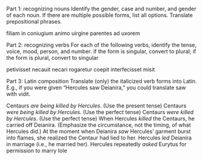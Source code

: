 Part 1: recognizing nouns
Identify the gender, case and number, and gender of each noun. If there are multiple possible forms, list all options. Translate prepositional phrases.

filiam
in coniugium
animo
uirgine
parentes
ad uxorem

Part 2: recognizing verbs
For each of the following verbs,
identify the tense, voice, mood, person, and number.
if the form is singular, convert to plural; if the form is plural, convert to singular

petivisset
necauit
necari
rogaretur
coepit
interfecisset
misit

Part 3: Latin composition
Translate (only) the italicized verb forms into Latin. E.g., if you were given “Hercules saw Deianira,” you could translate saw with vidit.

Centaurs *are being killed by Hercules*. (Use the present tense)
Centaurs *were being killed by Hercules*. (Use the perfect tense)
Centaurs *were killed by Hercules*. (Use the perfect tense)
When Hercules *killed* the Centaurs, he carried off Deianira. (Emphasize the circumstance, not the timing, of what Hercules did.)
At the moment when Deianira *saw* Hercules’ garment burst into flames, she realized the Centaur had lied to her.
Hercules *led* Deianira in marriage (i.e., he married her).
Hercules repeatedly *asked* Eurytus for permission to marry Iole
